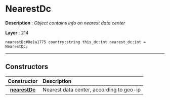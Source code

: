 # NearestDc

**Description** : *Object contains info on nearest data center*

**Layer** : 214

```tl
nearestDc#8e1a1775 country:string this_dc:int nearest_dc:int = NearestDc;
```

---

## Constructors

| Constructor | Description |
| :---: | :--- |
| [**nearestDc**](constructor/nearestDc) | Nearest data center, according to geo-ip |